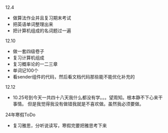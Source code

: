 12.4
- 做算法作业并且复习期末考试
- 把英语单词整理出来
- 把计算机组成的名词题过一遍

12.10
- 做一套四级卷子
- 复习计算机组成
- 复习概率论的一二三章
- 单词记100个
- 看sender组件的代码，然后看文档代码那些能不能优化补充的

12.12
- 10.25号到今天一共四十八天我什么都没有学。。。望周知。根本静不下心来干事情。
但是我觉得我没有做错我就是不喜欢做。虽然我必须要做。

24年寒假ToDo
- 复习雅思，分听说读写，寒假完要把雅思考下来
